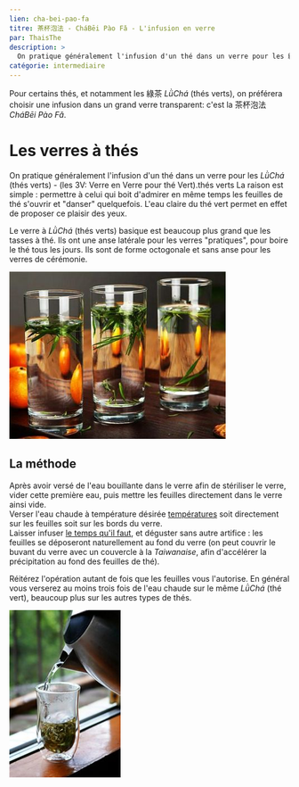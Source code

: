 ```yaml
---
lien: cha-bei-pao-fa
titre: 茶杯泡法 - CháBēi Pào Fǎ - L'infusion en verre
par: ThaisThe
description: >
  On pratique généralement l'infusion d'un thé dans un verre pour les 綠茶 LǜChá (thés verts)
catégorie: intermediaire
---
```


Pour certains thés, et notamment les 綠茶 _LǜChá_ (thés verts), on préférera choisir une infusion dans un grand verre transparent: c'est la 茶杯泡法 _CháBēi Pào Fǎ_.

# Les verres à thés

On pratique généralement l'infusion d'un thé dans un verre pour les _LǜChá_ (thés verts) - (les 3V: Verre en Verre pour thé Vert).thés verts
La raison est simple : permettre à celui qui boit d'admirer en même temps les feuilles de thé s'ouvrir et "danser" quelquefois. L'eau claire du thé vert permet en effet de proposer ce plaisir des yeux. 

Le verre à _LǜChá_ (thés verts) basique est beaucoup plus grand que les tasses à thé. Ils ont une anse latérale pour les verres "pratiques", pour boire le thé tous les jours. Ils sont de forme octogonale et sans anse pour les verres de cérémonie.

![茶杯](/assets/media/chabeipaofa_chabei.jpg)

## La méthode

Après avoir versé de l'eau bouillante dans le verre afin de stériliser le verre, vider cette première eau, puis mettre les feuilles directement dans le verre ainsi vide.  
Verser l'eau chaude à température désirée [températures](/ressources/table-d-infusion) soit directement sur les feuilles soit sur les bords du verre.  
Laisser infuser [le temps qu'il faut](/ressources/table-d-infusion), et déguster sans autre artifice : les feuilles se déposeront naturellement au fond du verre (on peut couvrir le buvant du verre avec un couvercle à la _Taiwanaise_, afin d'accélérer la précipitation au fond des feuilles de thé).

Réitérez l'opération autant de fois que les feuilles vous l'autorise. En général vous verserez au moins trois fois de l'eau chaude sur le même _LǜChá_ (thé vert), beaucoup plus sur les autres types de thés.

![茶杯泡法](assets/media/chabeipaofa_paofa.jpg)
